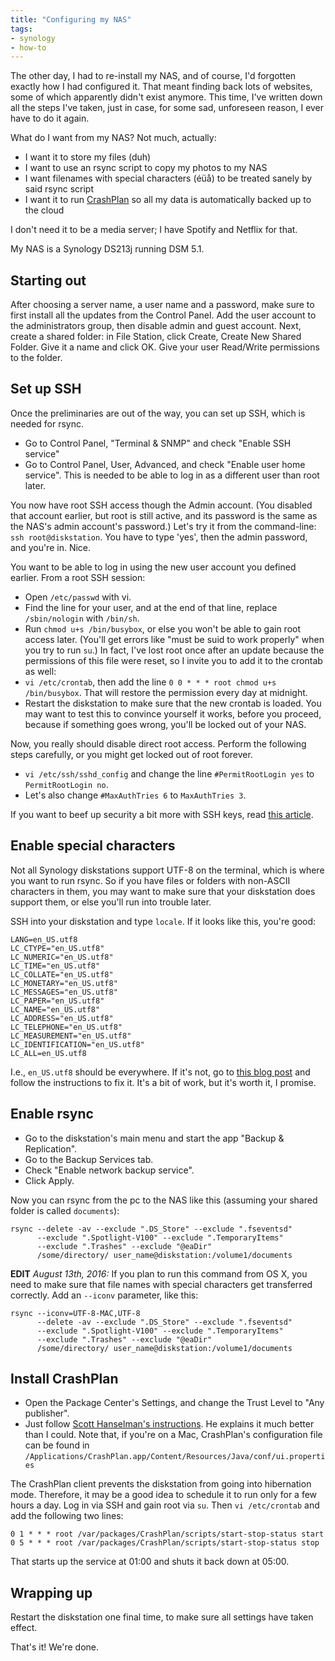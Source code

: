 ```yaml
---
title: "Configuring my NAS"
tags:
- synology
- how-to
---
```

The other day, I had to re-install my NAS, and of course, I'd forgotten exactly how I had configured it. That meant finding back lots of websites, some of which apparently didn't exist anymore. This time, I've written down all the steps I've taken, just in case, for some sad, unforeseen reason, I ever have to do it again.

What do I want from my NAS? Not much, actually:

* I want it to store my files (duh)
* I want to use an rsync script to copy my photos to my NAS
* I want filenames with special characters (éüå) to be treated sanely by said rsync script
* I want it to run [CrashPlan](http://www.code42.com/crashplan/) so all my data is automatically backed up to the cloud

I don't need it to be a media server; I have Spotify and Netflix for that.

My NAS is a Synology DS213j running DSM 5.1.


Starting out
---
After choosing a server name, a user name and a password, make sure to first install all the updates from the Control Panel. Add the user account to the administrators group, then disable admin and guest account. Next, create a shared folder: in File Station, click Create, Create New Shared Folder. Give it a name and click OK. Give your user Read/Write permissions to the folder.


Set up SSH
---
Once the preliminaries are out of the way, you can set up SSH, which is needed for rsync.

* Go to Control Panel, "Terminal &amp; SNMP" and check "Enable SSH service"
* Go to Control Panel, User, Advanced, and check "Enable user home service". This is needed to be able to log in as a different user than root later.

You now have root SSH access though the Admin account. (You disabled that account earlier, but root is still active, and its password is the same as the NAS's admin account's password.) Let's try it from the command-line: `ssh root@diskstation`. You have to type 'yes', then the admin password, and you're in. Nice.

You want to be able to log in using the new user account you defined earlier. From a root SSH session:

* Open `/etc/passwd` with vi.
* Find the line for your user, and at the end of that line, replace `/sbin/nologin` with `/bin/sh`.
* Run `chmod u+s /bin/busybox`, or else you won't be able to gain root access later. (You'll get errors like "must be suid to work properly" when you try to run `su`.) In fact, I've lost root once after an update because the permissions of this file were reset, so I invite you to add it to the crontab as well:
* `vi /etc/crontab`, then add the line `0 0 * * * root chmod u+s /bin/busybox`. That will restore the permission every day at midnight.
* Restart the diskstation to make sure that the new crontab is loaded. You may want to test this to convince yourself it works, before you proceed, because if something goes wrong, you'll be locked out of your NAS.

Now, you really should disable direct root access. Perform the following steps carefully, or you might get locked out of root forever.

* `vi /etc/ssh/sshd_config` and change the line `#PermitRootLogin yes` to `PermitRootLogin no`.
* Let's also change `#MaxAuthTries 6` to `MaxAuthTries 3`.

If you want to beef up security a bit more with SSH keys, read [this article](http://www.eldemonionegro.com/blog/archivos/2012/08/19/how-to-securely-activate-ssh-into-your-synology-diskstation-with-ssh-keys-and-no-root-login).


Enable special characters
---
Not all Synology diskstations support UTF-8 on the terminal, which is where you want to run rsync. So if you have files or folders with non-ASCII characters in them, you may want to make sure that your diskstation does support them, or else you'll run into trouble later.

SSH into your diskstation and type `locale`. If it looks like this, you're good:

    LANG=en_US.utf8
    LC_CTYPE="en_US.utf8"
    LC_NUMERIC="en_US.utf8"
    LC_TIME="en_US.utf8"
    LC_COLLATE="en_US.utf8"
    LC_MONETARY="en_US.utf8"
    LC_MESSAGES="en_US.utf8"
    LC_PAPER="en_US.utf8"
    LC_NAME="en_US.utf8"
    LC_ADDRESS="en_US.utf8"
    LC_TELEPHONE="en_US.utf8"
    LC_MEASUREMENT="en_US.utf8"
    LC_IDENTIFICATION="en_US.utf8"
    LC_ALL=en_US.utf8

I.e., `en_US.utf8` should be everywhere. If it's not, go to [this blog post](http://www.chainsawonatireswing.com/2012/01/08/set-up-the-synology-diskstation-ds411j-to-support-utf-8/) and follow the instructions to fix it. It's a bit of work, but it's worth it, I promise.


Enable rsync
---
* Go to the diskstation's main menu and start the app "Backup & Replication".
* Go to the Backup Services tab.
* Check "Enable network backup service".
* Click Apply.

Now you can rsync from the pc to the NAS like this (assuming your shared folder is called `documents`): 

    rsync --delete -av --exclude ".DS_Store" --exclude ".fseventsd"
          --exclude ".Spotlight-V100" --exclude ".TemporaryItems"
          --exclude ".Trashes" --exclude "@eaDir"
          /some/directory/ user_name@diskstation:/volume1/documents

**EDIT** _August 13th, 2016:_ If you plan to run this command from OS X, you need to make sure that file names with special characters get transferred correctly. Add an `--iconv` parameter, like this:

    rsync --iconv=UTF-8-MAC,UTF-8 
          --delete -av --exclude ".DS_Store" --exclude ".fseventsd"
          --exclude ".Spotlight-V100" --exclude ".TemporaryItems"
          --exclude ".Trashes" --exclude "@eaDir"
          /some/directory/ user_name@diskstation:/volume1/documents


Install CrashPlan
---
* Open the Package Center's Settings, and change the Trust Level to "Any publisher".
* Just follow [Scott Hanselman's instructions](http://www.hanselman.com/blog/UPDATED2014HowToSetupCrashPlanCloudBackupOnASynologyNASRunningDSM50.aspx). He explains it much better than I could. Note that, if you're on a Mac, CrashPlan's configuration file can be found in `/Applications/CrashPlan.app/Content/Resources/Java/conf/ui.properties`

The CrashPlan client prevents the diskstation from going into hibernation mode. Therefore, it may be a good idea to schedule it to run only for a few hours a day. Log in via SSH and gain root via `su`. Then `vi /etc/crontab` and add the following two lines:

    0 1 * * * root /var/packages/CrashPlan/scripts/start-stop-status start
    0 5 * * * root /var/packages/CrashPlan/scripts/start-stop-status stop

That starts up the service at 01:00 and shuts it back down at 05:00.


Wrapping up
---
Restart the diskstation one final time, to make sure all settings have taken effect.

That's it! We're done.
